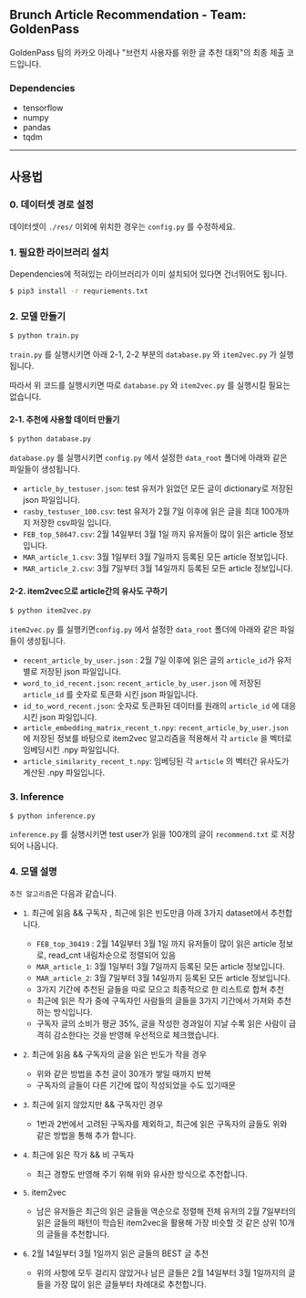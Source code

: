 ## Brunch Article Recommendation - Team: GoldenPass

GoldenPass 팀의 카카오 아레나 "브런치 사용자를 위한 글 추천 대회"의 최종 제출 코드입니다.

### Dependencies

- tensorflow
- numpy
- pandas
- tqdm

---

## 사용법

### 0. 데이터셋 경로 설정

데이터셋이 `./res/` 이외에 위치한 경우는 `config.py` 를 수정하세요.

### 1. 필요한 라이브러리 설치

Dependencies에 적혀있는 라이브러리가 이미 설치되어 있다면 건너뛰어도 됩니다.

```bash
$ pip3 install -r requriements.txt
```

### 2. 모델 만들기

```bash
$ python train.py
```

`train.py` 를 실행시키면 아래 2-1, 2-2 부분의 `database.py` 와 `item2vec.py` 가 실행됩니다.  

따라서 위 코드를 실행시키면 따로  `database.py` 와 `item2vec.py` 를 실행시킬 필요는 없습니다.

#### 2-1. 추천에 사용할 데이터 만들기

```bash
$ python database.py
```

`database.py` 를 실행시키면 `config.py` 에서 설정한 `data_root` 폴더에 아래와 같은 파일들이 생성됩니다.

- `article_by_testuser.json`: test 유저가 읽었던 모든 글이 dictionary로 저장된 json 파일입니다.
- `rasby_testuser_100.csv`: test 유저가 2월 7일 이후에 읽은 글을 최대 100개까지 저장한 csv파일 입니다.
- `FEB_top_58647.csv`: 2월 14일부터 3월 1일 까지 유저들이 많이 읽은 article 정보입니다.
- `MAR_article_1.csv`: 3월 1일부터 3월 7일까지 등록된 모든 article 정보입니다.
- `MAR_article_2.csv`: 3월 7일부터 3월 14일까지 등록된 모든 article 정보입니다.

#### 2-2. item2vec으로 article간의 유사도 구하기

```bash
$ python item2vec.py
```

`item2vec.py` 를 실행키면`config.py` 에서 설정한 `data_root` 폴더에 아래와 같은 파일들이 생성됩니다.

- `recent_article_by_user.json` : 2월 7일 이후에 읽은 글의 `article_id`가 유저 별로 저장된 json 파일입니다.
- `word_to_id_recent.json`:  `recent_article_by_user.json` 에 저장된 `article_id` 를 숫자로 토큰화 시킨 json 파일입니다.
- `id_to_word_recent.json`: 숫자로 토큰화된 데이터를 원래의 `article_id` 에 대응시킨 json 파일입니다.
- `article_embedding_matrix_recent_t.npy`: `recent_article_by_user.json` 에 저장된 정보를 바탕으로 item2vec 알고리즘을 적용해서 각 `article` 을 벡터로 임베딩시킨 .npy 파일입니다.
- `article_similarity_recent_t.npy`: 임베딩된 각 `article` 의 벡터간 유사도가 계산된 .npy 파일입니다.

### 3. Inference

```bash
$ python inference.py
```

`inference.py` 를 실행시키면 test user가 읽을 100개의 글이 `recommend.txt` 로 저장되어 나옵니다.

### 4. 모델 설명

`추천 알고리즘`은 다음과 같습니다.

- `1`. 최근에 읽음 && 구독자 , 최근에 읽은 빈도만큼 아래 3가지 dataset에서 추천합니다.
  - `FEB_top_30419` : 2월 14일부터 3월 1일 까지 유저들이 많이 읽은 article 정보로, read_cnt 내림차순으로 정렬되어 있음
  - `MAR_article_1`: 3월 1일부터 3월 7일까지 등록된 모든 article 정보입니다.
  - `MAR_article_2`: 3월 7일부터 3월 14일까지 등록된 모든 article 정보입니다.
  * 3가지 기간에 추천된 글들을 따로 모으고 최종적으로 한 리스트로 합쳐 추천
  - 최근에 읽은 작가 중에 구독자인 사람들의 글들을 3가지 기간에서 가져와 추천하는 방식입니다.
  - 구독자 글의 소비가 평균 35%, 글을 작성한 경과일이 지날 수록 읽은 사람이 급격히 감소한다는 것을 반영해 우선적으로 체크했습니다.
- `2`. 최근에 읽음 && 구독자의 글을 읽은 빈도가 작을 경우
  - 위와 같은 방법을 추천 글이 30개가 쌓일 때까지 반복
  - 구독자의 글들이 다른 기간에 많이 작성되었을 수도 있기때문
- `3`. 최근에 읽지 않았지만 && 구독자인 경우
  
  - 1번과 2번에서 고려된 구독자를 제외하고, 최근에 읽은 구독자의 글들도 위와 같은 방법을 통해 추가 합니다.
- `4`. 최근에 읽은 작가 && 비 구독자
  
  - 최근 경향도 반영해 주기 위해 위와 유사한 방식으로 추천합니다.
- `5`. item2vec
  
  - 남은 유저들은 최근의 읽은 글들을 역순으로 정렬해 전체 유저의 2월 7일부터의 읽은 글들의 패턴이 학습된 item2vec을 활용해 가장 비슷할 것 같은 상위 10개의 글들을 추천합니다.
- `6`. 2월 14일부터 3월 1일까지 읽은 글들의 BEST 글 추천
  
  - 위의 사항에 모두 걸리지 않았거나 남은 글들은 2월 14일부터 3월 1일까지의 글들을 가장 많이 읽은 글들부터 차례대로 추천합니다.

